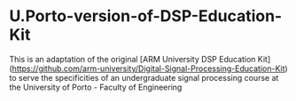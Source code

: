 # U.Porto-version-of-DSP-Education-Kit
This is an adaptation of the original [ARM University DSP Education Kit] (https://github.com/arm-university/Digital-Signal-Processing-Education-Kit) to serve the specificities of an undergraduate signal processing course at the University of Porto - Faculty of Engineering
